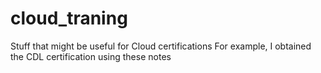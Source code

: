 # cloud_traning

Stuff that might be useful for Cloud certifications
For example, I obtained the CDL certification using these notes
